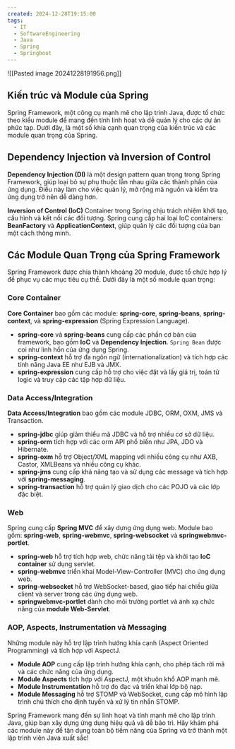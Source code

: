 ```yaml
---
created: 2024-12-28T19:15:00
tags:
  - IT
  - SoftwareEngineering
  - Java
  - Spring
  - Springboot
---
```

![[Pasted image 20241228191956.png]]

## Kiến trúc và Module của Spring

Spring Framework, một công cụ mạnh mẽ cho lập trình Java, được tổ chức theo kiểu module để mang đến tính linh hoạt và dễ quản lý cho các dự án phức tạp. Dưới đây, là một số khía cạnh quan trọng của kiến trúc và các module quan trọng của Spring.

## Dependency Injection và Inversion of Control

**Dependency Injection (DI)** là một design pattern quan trọng trong Spring Framework, giúp loại bỏ sự phụ thuộc lẫn nhau giữa các thành phần của ứng dụng. Điều này làm cho việc quản lý, mở rộng mã nguồn và kiểm tra ứng dụng trở nên dễ dàng hơn.

**Inversion of Control (IoC)** Container trong Spring chịu trách nhiệm khởi tạo, cấu hình và kết nối các đối tượng. Spring cung cấp hai loại IoC containers: **BeanFactory** và **ApplicationContext**, giúp quản lý các đối tượng của bạn một cách thông minh.

## Các Module Quan Trọng của Spring Framework

Spring Framework được chia thành khoảng 20 module, được tổ chức hợp lý để phục vụ các mục tiêu cụ thể. Dưới đây là một số module quan trọng:

### Core Container

**Core Container** bao gồm các module: **spring-core**, **spring-beans**, **spring-context**, và **spring-expression** (Spring Expression Language).
- **spring-core** và **spring-beans** cung cấp các phần cơ bản của framework, bao gồm **IoC** và **Dependency Injection**. `Spring Bean` được coi như linh hồn của ứng dụng Spring.
- **spring-context** hỗ trợ đa ngôn ngữ (internationalization) và tích hợp các tính năng Java EE như EJB và JMX.
- **spring-expression** cung cấp hỗ trợ cho việc đặt và lấy giá trị, toán tử logic và truy cập các tập hợp dữ liệu.

### Data Access/Integration

**Data Access/Integration** bao gồm các module JDBC, ORM, OXM, JMS và Transaction.
- **spring-jdbc** giúp giảm thiểu mã JDBC và hỗ trợ nhiều cơ sở dữ liệu.
- **spring-orm** tích hợp với các orm API phổ biến như JPA, JDO và Hibernate.
- **spring-oxm** hỗ trợ Object/XML mapping với nhiều công cụ như AXB, Castor, XMLBeans và nhiều công cụ khác.
- **spring-jms** cung cấp khả năng tạo và sử dụng các message và tích hợp với **spring-messaging**.
- **spring-transaction** hỗ trợ quản lý giao dịch cho các POJO và các lớp đặc biệt.

### Web

Spring cung cấp **Spring MVC** để xây dựng ứng dụng web. Module bao gồm: **spring-web**, **spring-webmvc**, **spring-websocket** và **springwebmvc-portlet**.
- **spring-web** hỗ trợ tích hợp web, chức năng tải tệp và khởi tạo **IoC container** sử dụng servlet.
- **spring-webmvc** triển khai Model-View-Controller (MVC) cho ứng dụng web.
- **spring-websocket** hỗ trợ WebSocket-based, giao tiếp hai chiều giữa client và server trong các ứng dụng web.
- **springwebmvc-portlet** dành cho môi trường portlet và ánh xạ chức năng của **module Web-Servlet**.

### AOP, Aspects, Instrumentation và Messaging

Những module này hỗ trợ lập trình hướng khía cạnh (Aspect Oriented Programming) và tích hợp với AspectJ.
- **Module AOP** cung cấp lập trình hướng khía cạnh, cho phép tách rời mã và các chức năng của ứng dụng.
- **Module Aspects** tích hợp với AspectJ, một khuôn khổ AOP mạnh mẽ.
- **Module Instrumentation** hỗ trợ đo đạc và triển khai lớp bộ nạp.
- **Module Messaging** hỗ trợ STOMP và WebSocket, cung cấp mô hình lập trình chú thích cho định tuyến và xử lý tin nhắn STOMP.

Spring Framework mang đến sự linh hoạt và tính mạnh mẽ cho lập trình Java, giúp bạn xây dựng ứng dụng hiệu quả và dễ bảo trì. Hãy khám phá các module này để tận dụng toàn bộ tiềm năng của Spring và trở thành một lập trình viên Java xuất sắc!